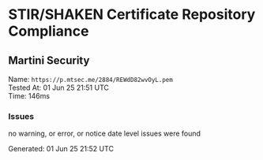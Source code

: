 # STIR/SHAKEN Certificate Repository Compliance

## Martini Security

Name: `https://p.mtsec.me/2884/REWdD82wvOyL.pem`\
Tested At: 01 Jun 25 21:51 UTC\
Time: 146ms

### Issues

no warning, or error, or notice date level issues were found

Generated: 01 Jun 25 21:52 UTC